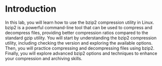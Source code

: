 # Introduction

In this lab, you will learn how to use the bzip2 compression utility in Linux. bzip2 is a powerful command-line tool that can be used to compress and decompress files, providing better compression ratios compared to the standard gzip utility. You will start by understanding the bzip2 compression utility, including checking the version and exploring the available options. Then, you will practice compressing and decompressing files using bzip2. Finally, you will explore advanced bzip2 options and techniques to enhance your compression and archiving skills.
